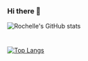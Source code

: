 ### Hi there 👋

![Rochelle's GitHub stats](https://github-readme-stats.vercel.app/api?username=rochelle-rossman&theme=gruvbox&show_icons=true)
#
[![Top Langs](https://github-readme-stats.vercel.app/api/top-langs/?username=rochelle-rossman&layout=compact)](https://github.com/rochelle-rossman/github-readme-stats)
<!--
**rochelle-rossman/rochelle-rossman** is a ✨ _special_ ✨ repository because its `README.md` (this file) appears on your GitHub profile.

Here are some ideas to get you started:

- 🔭 I’m currently working on ...
- 🌱 I’m currently learning ...
- 👯 I’m looking to collaborate on ...
- 🤔 I’m looking for help with ...
- 💬 Ask me about ...
- 📫 How to reach me: ...
- 😄 Pronouns: ...
- ⚡ Fun fact: ...
-->
